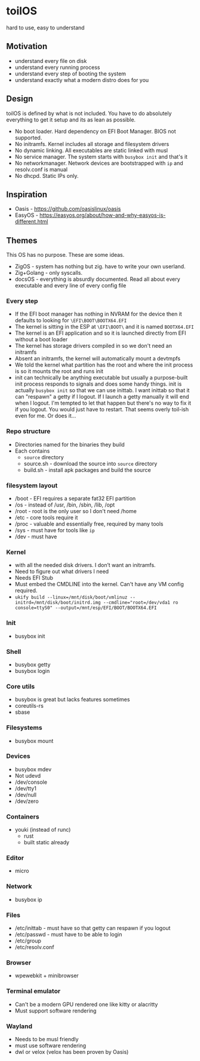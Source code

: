 # toilOS

hard to use, easy to understand

## Motivation
* understand every file on disk
* understand every running process
* understand every step of booting the system
* understand exactly what a modern distro does for you

## Design
toilOS is defined by what is not included. You have to do absolutely everything to get it setup and its as lean as possible.
* No boot loader. Hard dependency on EFI Boot Manager. BIOS not supported.
* No initramfs. Kernel includes all storage and filesystem drivers
* No dynamic linking. All executables are static linked with musl
* No service manager. The system starts with `busybox init` and that's it
* No networkmanager. Network devices are bootstrapped with `ip` and resolv.conf is manual
* No dhcpd. Static IPs only.


## Inspiration
* Oasis - https://github.com/oasislinux/oasis
* EasyOS - https://easyos.org/about/how-and-why-easyos-is-different.html

## Themes
This OS has no purpose. These are some ideas.
* ZigOS - system has nothing but zig. have to write your own userland.
* Zig+Golang - only syscalls.
* docsOS - everything is absurdly documented. Read all about every executable and every line of every config file

### Every step
* If the EFI boot manager has nothing in NVRAM for the device then it defaults to looking for `\EFI\BOOT\BOOTX64.EFI`
* The kernel is sitting in the ESP at `\EFI\BOOT\` and it is named `BOOTX64.EFI`
* The kernel is an EFI application and so it is launched directly from EFI without a boot loader
* The kernel has storage drivers compiled in so we don't need an initramfs
* Absent an initramfs, the kernel will automatically mount a devtmpfs
* We told the kernel what partition has the root and where the init process is so it mounts the root and runs init
* init can technically be anything executable but usually a purpose-built init process responds to signals and does some handy things. init is actually `busybox init` so that we can use inittab. I want inittab so that it can "respawn" a getty if I logout. If I launch a getty manually it will end when I logout. I'm tempted to let that happen but there's no way to fix it if you logout. You would just have to restart. That seems overly toil-ish even for me. Or does it...


### Repo structure
* Directories named for the binaries they build
* Each contains
    * `source` directory
    * source.sh - download the source into `source` directory
    * build.sh - install apk packages and build the source

###  filesystem layout
* /boot - EFI requires a separate fat32 EFI partition
* /os - instead of /usr, /bin, /sbin, /lib, /opt
* /root - root is the only user so I don't need /home
* /etc - core tools require it
* /proc - valuable and essentially free, required by many tools
* /sys - must have for tools like `ip`
* /dev - must have



### Kernel
* with all the needed disk drivers. I don’t want an initramfs.
* Need to figure out what drivers I need
* Needs EFI Stub
* Must embed the CMDLINE into the kernel. Can't have any VM config required.
* `ukify build --linux=/mnt/disk/boot/vmlinuz --initrd=/mnt/disk/boot/initrd.img --cmdline="root=/dev/vda1 ro console=ttyS0" --output=/mnt/esp/EFI/BOOT/BOOTX64.EFI`

### Init
* busybox init

### Shell
* busybox getty
* busybox login

### Core utils
* busybox is great but lacks features sometimes
* coreutils-rs
* sbase

### Filesystems
* busybox mount

### Devices
* busybox mdev
* Not udevd
* /dev/console
* /dev/tty1
* /dev/null
* /dev/zero

### Containers
* youki (instead of runc)
    * rust
    * built static already

### Editor
* micro

### Network
* busybox ip

### Files
* /etc/inittab - must have so that getty can respawn if you logout
* /etc/passwd - must have to be able to login
* /etc/group
* /etc/resolv.conf

### Browser
* wpewebkit + minibrowser

### Terminal emulator
* Can't be a modern GPU rendered one like kitty or alacritty
* Must support software rendering

### Wayland
* Needs to be musl friendly
* must use software rendering
* dwl or velox (velox has been proven by Oasis)
